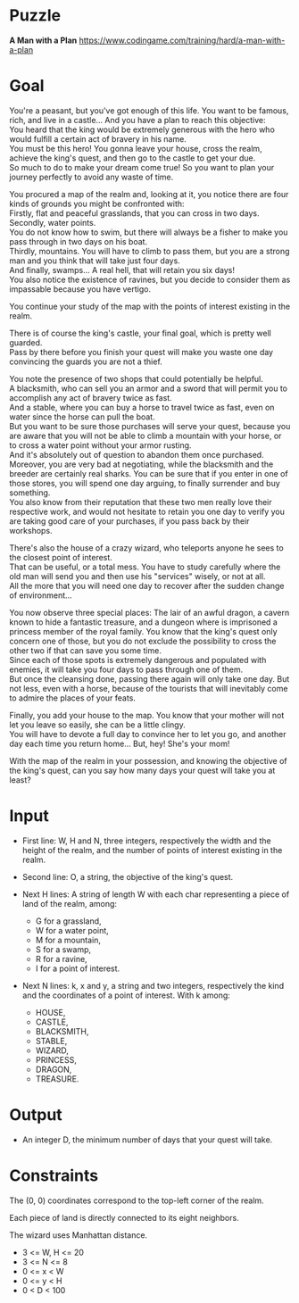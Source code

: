 # Puzzle 
**A Man with a Plan** https://www.codingame.com/training/hard/a-man-with-a-plan

# Goal
You're a peasant, but you've got enough of this life. You want to be famous, rich, and live in a castle… And you have a plan to reach this objective:  
You heard that the king would be extremely generous with the hero who would fulfill a certain act of bravery in his name.  
You must be this hero! You gonna leave your house, cross the realm, achieve the king's quest, and then go to the castle to get your due.  
So much to do to make your dream come true! So you want to plan your journey perfectly to avoid any waste of time.  

You procured a map of the realm and, looking at it, you notice there are four kinds of grounds you might be confronted with:  
Firstly, flat and peaceful grasslands, that you can cross in two days. Secondly, water points.  
You do not know how to swim, but there will always be a fisher to make you pass through in two days on his boat.  
Thirdly, mountains. You will have to climb to pass them, but you are a strong man and you think that will take just four days.  
And finally, swamps... A real hell, that will retain you six days!  
You also notice the existence of ravines, but you decide to consider them as impassable because you have vertigo. 

You continue your study of the map with the points of interest existing in the realm.

There is of course the king's castle, your final goal, which is pretty well guarded.  
Pass by there before you finish your quest will make you waste one day convincing the guards you are not a thief.

You note the presence of two shops that could potentially be helpful.  
A blacksmith, who can sell you an armor and a sword that will permit you to accomplish any act of bravery twice as fast.  
And a stable, where you can buy a horse to travel twice as fast, even on water since the horse can pull the boat.  
But you want to be sure those purchases will serve your quest, because you are aware that you will not be able to climb a mountain with your horse, or to cross a water point without your armor rusting.  
And it's absolutely out of question to abandon them once purchased. Moreover, you are very bad at negotiating, while the blacksmith and the breeder are certainly real sharks. 
You can be sure that if you enter in one of those stores, you will spend one day arguing, to finally surrender and buy something.  
You also know from their reputation that these two men really love their respective work, and would not hesitate to retain you one day to verify you are taking good care of your purchases, if you pass back by their workshops.

There's also the house of a crazy wizard, who teleports anyone he sees to the closest point of interest.  
That can be useful, or a total mess. You have to study carefully where the old man will send you and then use his "services" wisely, or not at all.  
All the more that you will need one day to recover after the sudden change of environment... 

You now observe three special places: The lair of an awful dragon, a cavern known to hide a fantastic treasure, and a dungeon where is imprisoned a princess member of the royal family. You know that the king's quest only concern one of those, but you do not exclude the possibility to cross the other two if that can save you some time.  
Since each of those spots is extremely dangerous and populated with enemies, it will take you four days to pass through one of them.  
But once the cleansing done, passing there again will only take one day. But not less, even with a horse, because of the tourists that will inevitably come to admire the places of your feats.

Finally, you add your house to the map. You know that your mother will not let you leave so easily, she can be a little clingy.  
You will have to devote a full day to convince her to let you go, and another day each time you return home... But, hey! She's your mom!

With the map of the realm in your possession, and knowing the objective of the king's quest, can you say how many days your quest will take you at least?

# Input
* First line: W, H and N, three integers, respectively the width and the height of the realm, and the number of points of interest existing in the realm.
* Second line: O, a string, the objective of the king's quest.
* Next H lines: A string of length W with each char representing a piece of land of the realm, among:
  - G for a grassland,
  - W for a water point,
  - M for a mountain,
  - S for a swamp,
  - R for a ravine,
  - I for a point of interest.

* Next N lines: k, x and y, a string and two integers, respectively the kind and the coordinates of a point of interest. With k among:
  - HOUSE,
  - CASTLE,
  - BLACKSMITH,
  - STABLE,
  - WIZARD,
  - PRINCESS,
  - DRAGON,
  - TREASURE.
  
# Output
* An integer D, the minimum number of days that your quest will take.
  
# Constraints
The (0, 0) coordinates correspond to the top-left corner of the realm.

Each piece of land is directly connected to its eight neighbors.

The wizard uses Manhattan distance.

* 3 <= W, H <= 20
* 3 <= N <= 8
* 0 <= x < W
* 0 <= y < H
* 0 < D < 100
